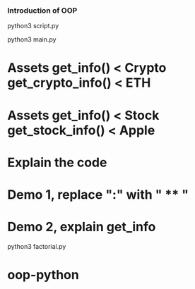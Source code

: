 ### Introduction of OOP 

python3 script.py

python3 main.py


# Assets get_info() < Crypto get_crypto_info() < ETH
# Assets get_info() < Stock get_stock_info() < Apple
# Explain the code
# Demo 1, replace ":" with " ** "
# Demo 2, explain get_info


python3 factorial.py 

# oop-python
